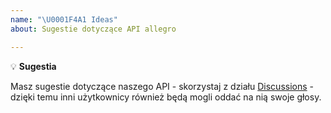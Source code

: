 ```yaml
---
name: "\U0001F4A1 Ideas"
about: Sugestie dotyczące API allegro

---
```


:bulb: **Sugestia**

Masz sugestie dotyczące naszego API - skorzystaj z działu [Discussions](https://github.com/allegro/allegro-api/discussions) - dzięki temu inni użytkownicy również będą mogli oddać na nią swoje głosy.
